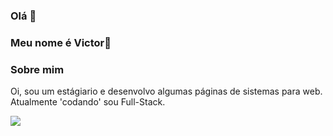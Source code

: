 ### Olá 👋
### Meu nome é Victor👋

### Sobre mim
Oi, sou um estágiario e desenvolvo algumas páginas de sistemas para web. Atualmente 'codando' sou Full-Stack.
<div>
<i class="fa-brands fa-laravel"></i>
<img src="https://cdn.jsdelivr.net/gh/devicons/devicon/icons/laravel/laravel-plain.svg"/>
</div>
<!--
**ProgramadorVictor/ProgramadorVictor** is a ✨ _special_ ✨ repository because its `README.md` (this file) appears on your GitHub profile.

Here are some ideas to get you started:

- 🔭 I’m currently working on ...
- 🌱 I’m currently learning ...
- 👯 I’m looking to collaborate on ...
- 🤔 I’m looking for help with ...
- 💬 Ask me about ...
- 📫 How to reach me: ...
- 😄 Pronouns: ...
- ⚡ Fun fact: ...
-->

